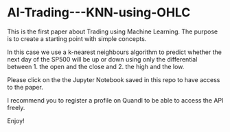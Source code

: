 # AI-Trading---KNN-using-OHLC

This is the first paper about Trading using Machine Learning. The purpose is to create a starting point with simple concepts.

In this case we use a k-nearest neighbours algorithm to predict whether the next day of the SP500 will be up or down using only the differential between 1. the open and the close and 2. the high and the low.

Please click on the the Jupyter Notebook saved in this repo to have access to the paper.

I recommend you to register a profile on Quandl to be able to access the API freely.

Enjoy!
